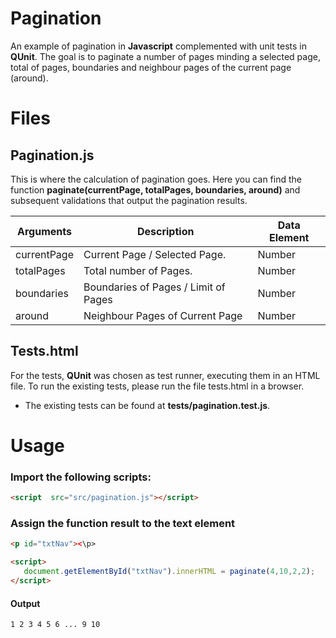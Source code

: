 # Pagination
An example of pagination in **Javascript** complemented with unit tests in **QUnit**. 
The goal is to paginate a number of pages minding a selected page, total of pages, boundaries and neighbour pages of the current page (around).

# Files
## Pagination.js

This is where the calculation of pagination goes. Here you can find the function **paginate(currentPage, totalPages, boundaries, around)**  and subsequent validations that output the pagination results.

| Arguments      |Description            	     |Data Element                  |
|----------------|-------------------------------|----------------|
|currentPage	 |Current Page / Selected Page.  |Number          |
|totalPages      |Total number of Pages.         |Number          |
|boundaries      |Boundaries of Pages / Limit of Pages|Number	  |
|around 		 |Neighbour Pages of Current Page|Number 		  |

## Tests.html

For the tests, **QUnit** was chosen as test runner, executing them in an HTML file.
To run the existing tests, please run the file tests.html in a browser.

 - The existing tests can be found at **tests/pagination.test.js**.

# Usage

 ### Import the following scripts:
 ```html
 <script  src="src/pagination.js"></script>
```

 ### Assign the function result to the text element 
 ```html
<p id="txtNav"><\p>

 <script>
	document.getElementById("txtNav").innerHTML = paginate(4,10,2,2);
</script>
```

#### Output 
```1 2 3 4 5 6 ... 9 10```
